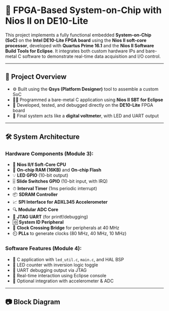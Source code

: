 # 🧠 FPGA-Based System-on-Chip with Nios II on DE10-Lite

This project implements a fully functional embedded **System-on-Chip (SoC)** on the **Intel DE10-Lite FPGA board** using the **Nios II soft-core processor**, developed with **Quartus Prime 16.1** and the **Nios II Software Build Tools for Eclipse**. It integrates both custom hardware IPs and bare-metal C software to demonstrate real-time data acquisition and I/O control.

---

## 🚀 Project Overview

- ⚙️ Built using the **Qsys (Platform Designer)** tool to assemble a custom SoC
- 👨‍💻 Programmed a bare-metal C application using **Nios II SBT for Eclipse**
- 🧪 Developed, tested, and debugged directly on the **DE10-Lite** FPGA board
- 🎯 Final system acts like a **digital voltmeter**, with LED and UART output

---

## 🛠️ System Architecture

### Hardware Components (Module 3):
- 🧠 **Nios II/f Soft-Core CPU**
- 🧮 **On-chip RAM (16KB)** and **On-chip Flash**
- 💡 **LED GPIO** (10-bit output)
- 🎚 **Slide Switches GPIO** (10-bit input, with IRQ)
- ⏱ **Interval Timer** (1ms periodic interrupt)
- 📦 **SDRAM Controller**
- 📈 **SPI Interface for ADXL345 Accelerometer**
- 🔍 **Modular ADC Core**
- 🔌 **JTAG UART** (for printf/debugging)
- 🆔 **System ID Peripheral**
- 🔁 **Clock Crossing Bridge** for peripherals at 40 MHz
- ⏲️ **PLLs** to generate clocks (80 MHz, 40 MHz, 10 MHz)

### Software Features (Module 4):
- 🧰 C application with `led_util.c`, `main.c`, and HAL BSP
- 🔁 LED counter with inversion logic toggle
- 🛜 UART debugging output via JTAG
- 🧪 Real-time interaction using Eclipse console
- 🧠 Optional integration with accelerometer & ADC

---

## 📷 Block Diagram


